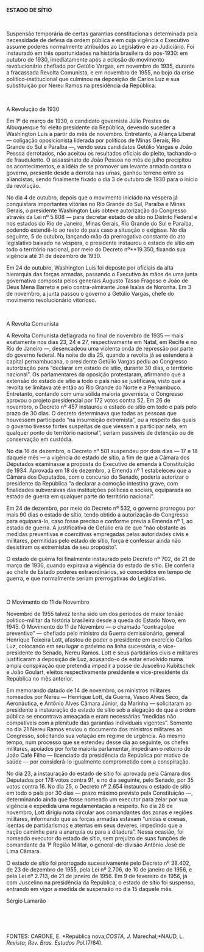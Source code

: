 **ESTADO DE SÍTIO**

 

Suspensão temporária de certas garantias constitucionais determinada
pela necessidade de defesa da ordem pública e em cuja vigência o
Executivo assume poderes normalmente atribuídos ao Legislativo e ao
Judiciário. Foi instaurado em três oportunidades na história brasileira
do pós-1930: em outubro de 1930, imediatamente após a eclosão do
movimento revolucionário chefiado por Getúlio Vargas, em novembro de
1935, durante a fracassada Revolta Comunista, e em novembro de 1955, no
bojo da crise político-institucional que culminou na deposição de Carlos
Luz e sua substituição por Nereu Ramos na presidência da República.

 

A Revolução de 1930

Em 1º de março de 1930, o candidato governista Júlio Prestes de
Albuquerque foi eleito presidente da República, devendo suceder a
Washington Luís a partir do mês de novembro. Entretanto, a Aliança
Liberal — coligação oposicionista liderada por políticos de Minas
Gerais, Rio Grande do Sul e Paraíba —, vendo seus candidatos Getúlio
Vargas e João Pessoa derrotados, não aceitou os resultados oficiais do
pleito, tachando-o de fraudulento. O assassinato de João Pessoa no mês
de julho precipitou os acontecimentos, e a idéia de se promover um
levante armado contra o governo, presente desde a derrota nas urnas,
ganhou terreno entre os aliancistas, sendo finalmente fixado o dia 3 de
outubro de 1930 para o início da revolução.

No dia 4 de outubro, depois que o movimento iniciado na véspera já
conquistara importantes vitórias no Rio Grande do Sul, Paraíba e Minas
Gerais, o presidente Washington Luís obteve autorização do Congresso
através da Lei nº 5.808 — para decretar estado de sítio no Distrito
Federal e nos estados do Rio de Janeiro, Minas Gerais, Rio Grande do Sul
e Paraíba, podendo estendê-lo ao resto do país caso a situação o
exigisse. No dia seguinte, 5 de outubro, lançando mão da prerrogativa
constante do ato legislativo baixado na véspera, o presidente instaurou
o estado de sítio em todo o território nacional, por meio do Decreto
nº**19.350, fixando sua vigência até 31 de dezembro de 1930.

Em 24 de outubro, Washington Luís foi deposto por oficiais da alta
hierarquia das forças armadas, passando o Executivo às mãos de uma junta
governativa composta pelos generais Augusto Tasso Fragoso e João de Deus
Mena Barreto e pelo contra-almirante José Isaías de Noronha. Em 3 de
novembro, a junta passou o governo a Getúlio Vargas, chefe do movimento
revolucionário vitorioso.

 

A Revolta Comunista

A Revolta Comunista deflagrada no final de novembro de 1935 — mais
exatamente nos dias 23, 24 e 27, respectivamente em Natal, em Recife e
no Rio de Janeiro —, desencadeou uma violenta onda de repressão por
parte do governo federal. Na noite do dia 25, quando a revolta já se
estendera à capital pernambucana, o presidente Getúlio Vargas pediu ao
Congresso autorização para “declarar em estado de sítio, durante 30
dias, o território nacional”. Os parlamentares da oposição protestaram,
afirmando que a extensão do estado de sítio a todo o país não se
justificava, visto que a revolta se limitava até então ao Rio Grande do
Norte e a Pernambuco. Entretanto, contando com uma sólida maioria
governista, o Congresso aprovou o projeto presidencial por 172 votos
contra 52. Em 26 de novembro, o Decreto nº 457 instaurou o estado de
sítio em todo o país pelo prazo de 30 dias. O decreto determinava que
todas as pessoas que houvessem participado “na insurreição extremista”,
ou a respeito das quais o governo tivesse fortes suspeitas de que
viessem a participar nela, em qualquer ponto do território nacional”,
seriam passíveis de detenção ou de conservação em custódia.

No dia 16 de dezembro, o Decreto nº 501 suspendeu por dois dias — 17 e
18 daquele mês — a vigência do estado de sítio, a fim de que a Câmara
dos Deputados examinasse a proposta do Executivo de emenda à
Constituição de 1934. Aprovada em 18 de dezembro, a Emenda nº 1
estabeleceu que a Câmara dos Deputados, com o concurso do Senado,
poderia autorizar o presidente da República “a declarar a comoção
intestina grave, com finalidades subversivas das instituições políticas
e sociais, equiparada ao estado de guerra em qualquer parte do
território nacional”.

Em 24 de dezembro, por meio do Decreto nº 532, o governo prorrogou por
mais 90 dias o estado de sítio, tendo obtido a autorização do Congresso
para equipará-lo, caso fosse preciso e conforme previa a Emenda nº 1, ao
estado de guerra. A justificativa de Getúlio era de que “não obstante as
medidas preventivas e coercitivas empregadas pelas autoridades civis e
militares, permitidas pelo estado de sítio, força é confessar ainda não
desistiram os extremistas de seu propósito”.

O estado de guerra foi finalmente instaurado pelo Decreto nº 702, de 21
de março de 1936, quando expirava a vigência do estado de sítio. Ele
conferia ao chefe de Estado poderes extraordinários, só concedidos em
tempo de guerra, e que normalmente seriam prerrogativas do Legislativo.

 

O Movimento do 11 de Novembro

Novembro de 1955 talvez tenha sido um dos períodos de maior tensão
político-militar da história brasileira desde a queda do Estado Novo, em
1945. O Movimento do 11 de Novembro — o chamado “contragolpe preventivo”
— chefiado pelo ministro da Guerra demissionário, general Henrique
Teixeira Lott, afastou do poder o presidente em exercício Carlos Luz,
colocando em seu lugar o próximo na linha sucessória, o vice-presidente
do Senado, Nereu Ramos. Lott e seus partidários civis e militares
justificaram a deposição de Luz, acusando-o de estar envolvido numa
ampla conspiração que pretendia impedir a posse de Juscelino Kubitschek
e João Goulart, eleitos respectivamente presidente e vice-presidente da
República no mês anterior.

Em memorando datado de 14 de novembro, os ministros militares nomeados
por Nereu — Henrique Lott, da Guerra, Vasco Alves Seco, da Aeronáutica,
e Antônio Alves Câmara Júnior, da Marinha — solicitaram ao presidente a
instauração do estado de sítio sob a alegação de que a ordem pública se
encontrava ameaçada e eram necessárias “medidas não compatíveis com a
plenitude das garantias individuais vigentes”. Somente no dia 21 Nereu
Ramos enviou o documento dos ministros militares ao Congresso,
solicitando sua votação em regime de urgência. Ao mesmo tempo, num
processo que se estendeu desse dia ao seguinte, os chefes militares,
apoiados por forte maioria parlamentar, impediram o retorno de João Café
Filho — licenciado da presidência da República por motivo de saúde — por
considerá-lo igualmente comprometido com a conspiração.

No dia 23, a instauração do estado de sítio foi aprovada pela Câmara dos
Deputados por 178 votos contra 91, e no dia seguinte, pelo Senado, por
35 votos contra 16. No dia 25, o Decreto nº 2.654 instaurou o estado de
sítio em todo o país por 30 dias — prazo máximo previsto pela
Constituição —, determinando ainda que fosse nomeado um executor para
zelar por sua vigência e expedida uma regulamentação a respeito. No dia
28 de novembro, Lott dirigiu nota circular aos comandantes das zonas e
regiões militares, informando que as forças armadas estavam “unidas e
coesas, isentas de partidarismos e atentas em seus deveres, impedindo
que a nação caminhe para a anarquia ou para a ditadura”. Nessa ocasião,
foi nomeado executor do estado de sítio, sem prejuízo de suas funções de
comandante da 1ª Região Militar, o general-de-divisão Antônio José de
Lima Câmara.

O estado de sítio foi prorrogado sucessivamente pelo Decreto nº 38.402,
de 23 de dezembro de 1955, pela Lei nº 2.706, de 10 de janeiro de 1956,
e pela Lei nº 2.713, de 21 de janeiro de 1956. Em 9 de fevereiro de
1956, já com Juscelino na presidência da República, o estado de sítio
foi suspenso, entrando em vigor a medida de suspensão no dia 15 daquele
mês.

Sérgio Lamarão

 

 

FONTES: CARONE, E. *República nova;*COSTA, J*. Marechal;*NAUD, L.
*Revista; Rev. Bras.* *Estudos Pol.*(7/64).

 
